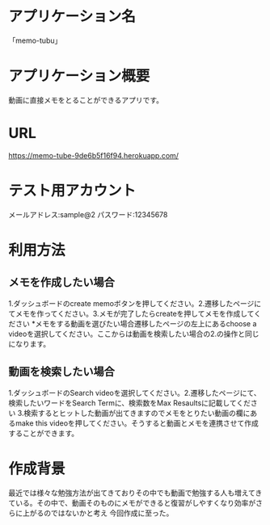 # アプリケーション名
「memo-tubu」

# アプリケーション概要
動画に直接メモをとることができるアプリです。

# URL
https://memo-tube-9de6b5f16f94.herokuapp.com/

# テスト用アカウント
メールアドレス:sample@2
パスワード:12345678

# 利用方法
## メモを作成したい場合
1.ダッシュボードのcreate memoボタンを押してください。2.遷移したページにてメモを作ってください。3.メモが完了したらcreateを押してメモを作成してください
    *メモをする動画を選びたい場合遷移したページの左上にあるchoose a videoを選択してください。ここからは動画を検索したい場合の2.の操作と同じになります。
　　　　　　　　　　　
## 動画を検索したい場合
1.ダッシュボードのSearch videoを選択してください。2.遷移したページにて、検索したいワードをSearch Termに、検索数をMax Resaultsに記載してください
3.検索するとヒットした動画が出てきますのでメモをとりたい動画の欄にあるmake this videoを押してください。そうすると動画とメモを連携させて作成することができます。

# 作成背景
最近では様々な勉強方法が出てきておりその中でも動画で勉強する人も増えてきている。その中で、動画そのものにメモができると復習がしやすくなり効率がさらに上がるのではないかと考え
今回作成に至った。
